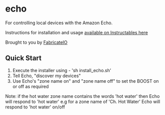 # echo
For controlling local devices with the Amazon Echo.

Instructions for installation and usage [available on Instructables here](http://www.instructables.com/id/Hacking-the-Amazon-Echo/)

Brought to you by [FabricateIO](http://fabricate.io)

## Quick Start

1. Execute the installer using - 'sh install_echo.sh' 
2. Tell Echo, "discover my devices"
3. Use Echo's "zone name on" and "zone name off" to set the BOOST on or off as required

Note: if the hot water zone name contains the words 'hot water' then Echo will respond to 'hot water' e.g for a zone name of 'Ch. Hot Water' Echo will respond to 'hot water' on/off

